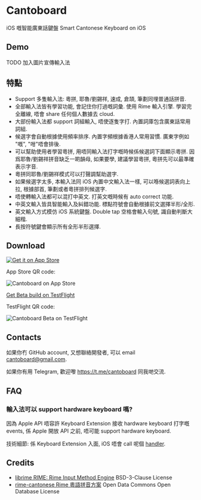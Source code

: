 # Cantoboard
iOS 嘅智能廣東話鍵盤 Smart Cantonese Keyboard on iOS

## Demo
TODO 加入圖片宣傳輸入法

## 特點
- Support 多隻輸入法: 粵拼, 耶魯/劉錫祥, 速成, 倉頡, 筆劃同埋普通話拼音. 
- 全部輸入法皆有學習功能, 會記住你打過嘅詞彙. 使用 Rime 輸入引擎. 學習完全離線, 唔會 share 任何個人數據去 cloud.
- 大部份輸入法都 support 詞組輸入, 唔使逐隻字打. 內置詞庫包含廣東話常用詞組.
- 候選字會自動根據使用頻率排序. 內置字頻根據香港人常用習慣. 廣東字例如 "嘅", "咁"唔會排後.
- 可以幫助使用者學習粵拼, 用唔同輸入法打字嘅時候係候選詞下面顯示粵拼. 因爲耶魯/劉錫祥拼音缺乏一啲韻母, 如果要學, 建議學習粵拼, 粵拼先可以最準確表示字音.
- 粵拼同耶魯/劉錫祥模式可以打聲調幫助選字.
- 如果候選字太多, 本輸入法同 iOS 內置中文輸入法一樣, 可以喺候選詞表向上拉, 根據部首, 筆劃或者粵拼排列候選字.
- 唔使轉輸入法都可以混打中英文. 打英文嘅時候有 auto correct 功能.
- 中英文輸入皆具智能輸入及糾錯功能. 標點符號會自動根據前文選擇半形/全形.
- 英文輸入方式模仿 iOS 系統鍵盤. Double tap 空格會輸入句號, 識自動判斷大細楷.
- 長按符號鍵會顯示所有全形半形選擇.

## Download
[![Get it on App Store](https://user-images.githubusercontent.com/8400790/130535947-be7cf192-77c7-46da-827b-a8b92f9b76ff.png)](https://apps.apple.com/us/app/cantoboard/id1556817074)

App Store QR code:

![Cantoboard on App Store](https://user-images.githubusercontent.com/8400790/130536100-c1374acf-2662-44d2-a83c-13849722670c.png)

[Get Beta build on TestFlight](https://testflight.apple.com/join/zq9YSjuv)

TestFlight QR code:

![Cantoboard Beta on TestFlight](https://user-images.githubusercontent.com/8400790/130536005-86aeacbc-4be9-43fe-ac49-dcf688eb4f40.png)

## Contacts
如果你冇 GitHub account, 又想聯絡開發者, 可以 email cantoboard@gmail.com. 

如果你有用 Telegram, 歡迎嚟 https://t.me/cantoboard 同我哋交流.

## FAQ
### 輸入法可以 support hardware keyboard 嗎?
因為 Apple API 唔容許 Keyboard Extension 接收 hardware keyboard 打字嘅events, 係 Apple 開放 API 之前, 唔可能 support hardware keyboard.

技術細節: 係 Keyboard Extension 入面, iOS 唔會 call 呢個 [handler](https://developer.apple.com/documentation/gamecontroller/gckeyboardinput/3626180-keychangedhandler).

## Credits
- [librime RIME: Rime Input Method Engine](https://github.com/rime/librime) BSD-3-Clause License
- [rime-cantonese Rime 粵語拼音方案](https://github.com/rime/rime-cantonese) Open Data Commons Open Database License
